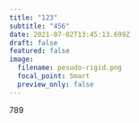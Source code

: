 ```yaml
---
title: "123"
subtitle: "456"
date: 2021-07-02T13:45:13.699Z
draft: false
featured: false
image:
  filename: pesudo-rigid.png
  focal_point: Smart
  preview_only: false
---
```

789